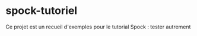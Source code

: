 spock-tutoriel
==============

Ce projet est un recueil d'exemples pour le tutorial Spock : tester autrement
